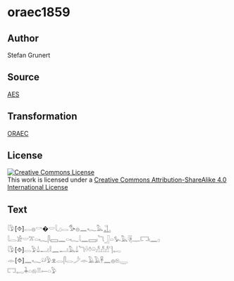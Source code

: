 # oraec1859

## Author

Stefan Grunert

## Source

[AES](https://github.com/simondschweitzer/aes)

## Transformation

[ORAEC](https://oraec.github.io/)

## License

<a rel="license" href="http://creativecommons.org/licenses/by-sa/4.0/"><img alt="Creative Commons License" style="border-width:0" src="https://i.creativecommons.org/l/by-sa/4.0/88x31.png" /></a><br />This work is licensed under a <a rel="license" href="http://creativecommons.org/licenses/by-sa/4.0/">Creative Commons Attribution-ShareAlike 4.0 International License</a>

## Text

𓇋𓅱[⯑]𓂋𓐍𓎡�𓎟𓇋𓈎𓂋𓅜𓐍𓈖𓆑𓅓𓊻<br>
𓇋𓂋𓀀𓎟𓎁𓏏𓆑𓋴𓈙𓈖𓏏𓆑𓇋𓈖𓈙𓏤𓆓𓃀𓏏𓅙𓅓𓇋𓇩𓊃𓉐𓏤𓈖𓊪<br>
𓇋𓅱[⯑]𓂋𓅱𓍑𓂝𓎛𓈖𓂝𓅓𓍑𓆓𓏐𓏊𓏖𓀭𓀭𓀭𓊹𓉻<br>
𓁹[⯑]𓈖𓆑𓄖𓅱𓁷𓂋𓋴𓂋𓌳𓁹𓄿𓄿𓋹𓈖𓐍𓁶𓇾<br>
𓉐𓉻𓇓𓏏𓁶𓌨𓍿𓏏𓅱<br>
